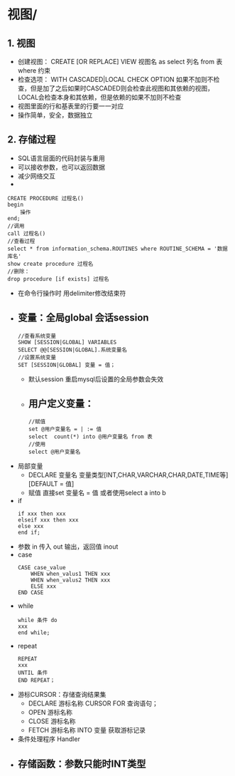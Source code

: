 # 视图/
## 1. 视图
- 创建视图： CREATE [OR REPLACE] VIEW  视图名 as select 列名 from 表 where 约束
- 检查选项： WITH CASCADED|LOCAL CHECK OPTION  如果不加则不检查，但是加了之后如果时CASCADED则会检查此视图和其依赖的视图，LOCAL会检查本身和其依赖，但是依赖的如果不加则不检查
- 视图里面的行和基表里的行要一一对应
- 操作简单，安全，数据独立

## 2. 存储过程
- SQL语言层面的代码封装与重用
- 可以接收参数，也可以返回数据
- 减少网络交互
- 
```
CREATE PROCEDURE 过程名()
begin
    操作
end;
//调用
call 过程名()
//查看过程
select * from information_schema.ROUTINES where ROUTINE_SCHEMA = '数据库名'
show create procedure 过程名
//删除：
drop procedure [if exists] 过程名
```
- 在命令行操作时 用delimiter修改结束符
- 变量：全局global 会话session
  - 
  ```
  //查看系统变量
  SHOW [SESSION|GLOBAL] VARIABLES
  SELECT @@[SESSION|GLOBAL].系统变量名
  //设置系统变量
  SET [SESSION|GLOBAL] 变量 = 值；
  ```
  - 默认session 重启mysql后设置的全局参数会失效
  - 用户定义变量：
    - 
    ```
    //赋值
    set @用户变量名 = | := 值
    select  count(*) into @用户变量名 from 表
    //使用
    select @用户变量名
    ```
 - 局部变量
   - DECLARE 变量名 变量类型[INT,CHAR,VARCHAR,CHAR,DATE,TIME等][DEFAULT = 值]
   - 赋值 直接set 变量名 = 值 或者使用select a into b
- if 
    ```
    if xxx then xxx
    elseif xxx then xxx
    else xxx
    end if;
    ```
- 参数 in 传入 out 输出，返回值 inout
- case 
    ```
    CASE case_value
        WHEN when_valus1 THEN xxx
        WHEN when_valus2 THEN xxx
        ELSE xxx
    END CASE
    ```
- while
    ```
    while 条件 do
    xxx
    end while;   
    ```
- repeat
  ```
  REPEAT
  xxx
  UNTIL 条件
  END REPEAT；
  ```
- 游标CURSOR：存储查询结果集
  - DECLARE 游标名称 CURSOR FOR 查询语句；
  - OPEN 游标名称
  - CLOSE 游标名称
  - FETCH 游标名称 INTO 变量  获取游标记录
- 条件处理程序 Handler  
- 存储函数：参数只能时INT类型
  -  